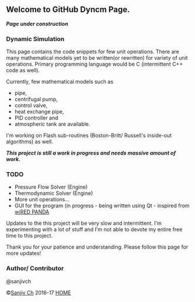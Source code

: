 ## Welcome to GitHub Dyncm Page.

***Page under construction***

### Dynamic Simulation  

This page contains the code snippets for few unit operations. There are many mathematical models yet to be written(or rewritten) for variety of unit operations. Primary programming language would be C (intermittent C++ code as well).

Currently, few mathematical models such as 
  - pipe,
  - centrifugal pump,
  - control valve,
  - heat exchange pipe,
  - PID controller and 
  - atmospheric tank are available. 
  
I'm working on Flash sub-routines (Boston-Britt/ Russell's inside-out algorithms) as well.

***This project is still a work in progress and needs massive amount of work.***

### TODO

- Pressure Flow Solver (Engine)
- Thermodynamic Solver (Engine)
- More unit operations...
- GUI for the program (in progress - being written using Qt -  inspired from [wiRED PANDA](http://gibis-unifesp.github.io/wiRedPanda/)

Updates to the this project will be very slow and intermittent. I'm experimenting with a lot of stuff and I'm not able to devote my entire free time to this project.

Thank you for your patience and understanding. Please follow this page for more updates!

### Author/ Contributor
@sanjivch

©[Sanjiv Ch](https://www.linkedin.com/in/sanjivch09) 2016-17    [HOME](https://sanjivch.github.io/)

